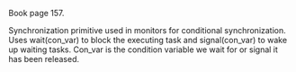 Book page 157.  

Synchronization primitive used in monitors for conditional synchronization. Uses wait(con_var) to block the executing task and signal(con_var) to wake up waiting tasks. Con_var is the condition variable we wait for or signal it has been released.